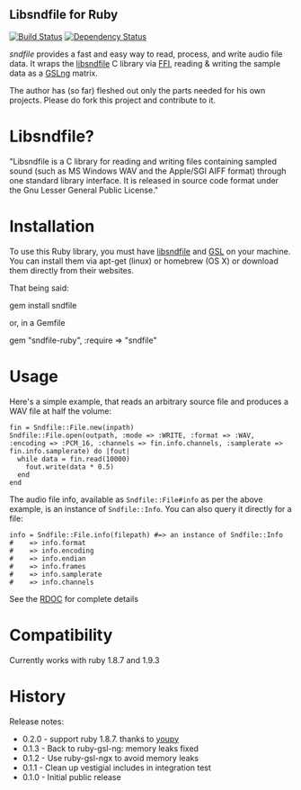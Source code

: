 Libsndfile for Ruby
-------------
[![Build Status](https://travis-ci.org/ronen/sndfile.png)](https://travis-ci.org/ronen/sndfile)
[![Dependency Status](https://gemnasium.com/ronen/sndfile.png)](https://gemnasium.com/ronen/sndfile)

*sndfile* provides a fast and easy way to read, process, and write audio
file data.  It wraps the [libsndfile](http://www.mega-nerd.com/libsndfile/)
C library via [FFI](http://github.com/ffi/ffi), reading & writing the
sample data as a [GSLng](https://github.com/v01d/ruby-gsl-ng) matrix.

The author has (so far) fleshed out only the parts needed for his own projects.  Please do fork this project and contribute to it.

Libsndfile?
===========
"Libsndfile is a C library for reading and writing files containing sampled sound (such as MS Windows WAV and the Apple/SGI AIFF format) through one standard library interface. It is released in source code format under the Gnu Lesser General Public License."


Installation
============

To use this Ruby library, you must have [libsndfile](http://www.mega-nerd.com/libsndfile/) and [GSL](http://www.gnu.org/software/gsl/) on your machine. You can install
them via apt-get (linux) or homebrew (OS X) or download them directly from their websites.

That being said:

  gem install sndfile

or, in a Gemfile

  gem "sndfile-ruby", :require => "sndfile"

Usage
=====

Here's a simple example, that reads an arbitrary source file and produces a WAV file at half the volume:

    fin = Sndfile::File.new(inpath)
    Sndfile::File.open(outpath, :mode => :WRITE, :format => :WAV, :encoding => :PCM_16, :channels => fin.info.channels, :samplerate => fin.info.samplerate) do |fout|
      while data = fin.read(10000)
        fout.write(data * 0.5)
      end
    end

The audio file info, available as `Sndfile::File#info` as per the above example, is an instance of `Sndfile::Info`.  You can also query it directly for a file:

    info = Sndfile::File.info(filepath) #=> an instance of Sndfile::Info
    #    => info.format
    #    => info.encoding
    #    => info.endian
    #    => info.frames
    #    => info.samplerate
    #    => info.channels

See the [RDOC](http://rubydoc.info/gems/sndfile) for complete details

Compatibility
=============

Currently works with ruby 1.8.7 and 1.9.3


History
=======

Release notes:

* 0.2.0 - support ruby 1.8.7.  thanks to [youpy](https://github.com/youpy)
* 0.1.3 - Back to ruby-gsl-ng: memory leaks fixed
* 0.1.2 - Use ruby-gsl-ngx to avoid memory leaks
* 0.1.1 - Clean up vestigial includes in integration test
* 0.1.0 - Initial public release
